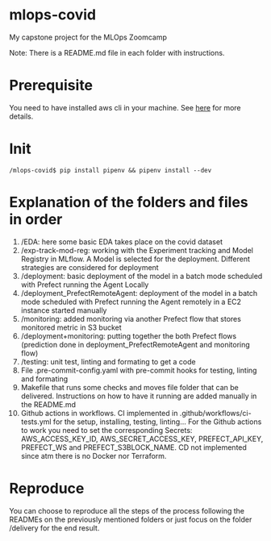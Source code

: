 # mlops-covid
My capstone project for the MLOps Zoomcamp

Note: There is a README.md file in each folder with instructions.

# Prerequisite 
You need to have installed aws cli in your machine. See [here](https://docs.aws.amazon.com/cli/latest/userguide/getting-started-install.html) for more details.

# Init
```
/mlops-covid$ pip install pipenv && pipenv install --dev
```

# Explanation of the folders and files in order
1) /EDA: here some basic EDA takes place on the covid dataset
2) /exp-track-mod-reg: working with the Experiment tracking and Model Registry in MLflow. A Model is selected for the deployment. Different strategies are considered for deployment
3) /deployment: basic deployment of the model in a batch mode scheduled with Prefect running the Agent Locally
4) /deployment_PrefectRemoteAgent: deployment of the model in a batch mode scheduled with Prefect running the Agent remotely in a EC2 instance started manually
5) /monitoring: added monitoring via another Prefect flow that stores monitored metric in S3 bucket
6) /deployment+monitoring: putting together the both Prefect flows (prediction done in deployment_PrefectRemoteAgent and monitoring flow)
7) /testing: unit test, linting and formating to get a code
8) File .pre-commit-config.yaml with pre-commit hooks for testing, linting and formating
9) Makefile that runs some checks and moves file folder that can be delivered. Instructions on how to have it running are added manually in the README.md
10) Github actions in workflows. CI implemented in .github/workflows/ci-tests.yml for the setup, installing, testing, linting... For the Github actions to work you need to set the corresponding Secrets: AWS_ACCESS_KEY_ID, AWS_SECRET_ACCESS_KEY, PREFECT_API_KEY, PREFECT_WS and PREFECT_S3BLOCK_NAME. CD not implemented since atm there is no Docker nor Terraform.

# Reproduce
You can choose to reproduce all the steps of the process following the READMEs on the previously mentioned folders or just focus on the folder /delivery for the end result.
